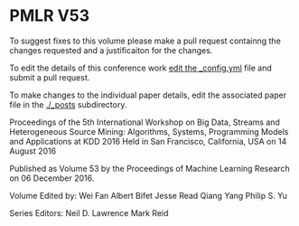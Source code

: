# PMLR V53

To suggest fixes to this volume please make a pull request containng the changes requested and a justificaiton for the changes.

To edit the details of this conference work [edit the _config.yml](./_config.yml) file and submit a pull request.

To make changes to the individual paper details, edit the associated paper file in the [./_posts](./_posts) subdirectory.

Proceedings of the 5th International Workshop on Big Data, Streams and Heterogeneous Source Mining: Algorithms, Systems, Programming Models and Applications at KDD 2016
  Held in San Francisco, California, USA on 14 August 2016

Published as Volume 53 by the Proceedings of Machine Learning Research on 06 December 2016.

Volume Edited by:
  Wei Fan
  Albert Bifet
  Jesse Read
  Qiang Yang
  Philip S. Yu

Series Editors:
  Neil D. Lawrence
  Mark Reid
